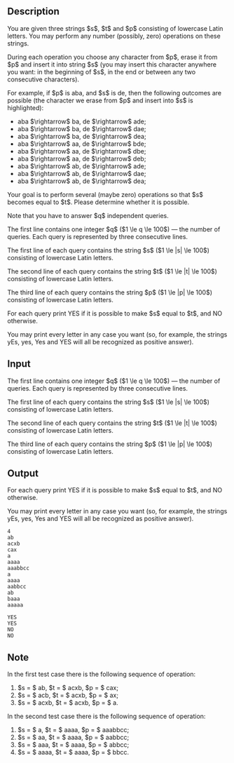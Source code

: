 ## Description

<div><p>You are given three strings $s$, $t$ and $p$ consisting of lowercase Latin letters. You may perform any number (possibly, zero) operations on these strings.</p><p>During each operation you choose any character from $p$, erase it from $p$ and insert it into string $s$ (you may insert this character anywhere you want: in the beginning of $s$, in the end or between any two consecutive characters). </p><p>For example, if $p$ is <span class="tex-font-style-tt">aba</span>, and $s$ is <span class="tex-font-style-tt">de</span>, then the following outcomes are possible (the character we erase from $p$ and insert into $s$ is highlighted):</p><ul> <li> <span class="tex-font-style-bf">a</span><span class="tex-font-style-tt">ba</span> $\rightarrow$ <span class="tex-font-style-tt">ba</span>, <span class="tex-font-style-tt">de</span> $\rightarrow$ <span class="tex-font-style-bf">a</span><span class="tex-font-style-tt">de</span>; </li><li> <span class="tex-font-style-bf">a</span><span class="tex-font-style-tt">ba</span> $\rightarrow$ <span class="tex-font-style-tt">ba</span>, <span class="tex-font-style-tt">de</span> $\rightarrow$ <span class="tex-font-style-tt">d</span><span class="tex-font-style-bf">a</span><span class="tex-font-style-tt">e</span>; </li><li> <span class="tex-font-style-bf">a</span><span class="tex-font-style-tt">ba</span> $\rightarrow$ <span class="tex-font-style-tt">ba</span>, <span class="tex-font-style-tt">de</span> $\rightarrow$ <span class="tex-font-style-tt">de</span><span class="tex-font-style-bf">a</span>; </li><li> <span class="tex-font-style-tt">a</span><span class="tex-font-style-bf">b</span><span class="tex-font-style-tt">a</span> $\rightarrow$ <span class="tex-font-style-tt">aa</span>, <span class="tex-font-style-tt">de</span> $\rightarrow$ <span class="tex-font-style-bf">b</span><span class="tex-font-style-tt">de</span>; </li><li> <span class="tex-font-style-tt">a</span><span class="tex-font-style-bf">b</span><span class="tex-font-style-tt">a</span> $\rightarrow$ <span class="tex-font-style-tt">aa</span>, <span class="tex-font-style-tt">de</span> $\rightarrow$ <span class="tex-font-style-tt">d</span><span class="tex-font-style-bf">b</span><span class="tex-font-style-tt">e</span>; </li><li> <span class="tex-font-style-tt">a</span><span class="tex-font-style-bf">b</span><span class="tex-font-style-tt">a</span> $\rightarrow$ <span class="tex-font-style-tt">aa</span>, <span class="tex-font-style-tt">de</span> $\rightarrow$ <span class="tex-font-style-tt">de</span><span class="tex-font-style-bf">b</span>; </li><li> <span class="tex-font-style-tt">ab</span><span class="tex-font-style-bf">a</span> $\rightarrow$ <span class="tex-font-style-tt">ab</span>, <span class="tex-font-style-tt">de</span> $\rightarrow$ <span class="tex-font-style-bf">a</span><span class="tex-font-style-tt">de</span>; </li><li> <span class="tex-font-style-tt">ab</span><span class="tex-font-style-bf">a</span> $\rightarrow$ <span class="tex-font-style-tt">ab</span>, <span class="tex-font-style-tt">de</span> $\rightarrow$ <span class="tex-font-style-tt">d</span><span class="tex-font-style-bf">a</span><span class="tex-font-style-tt">e</span>; </li><li> <span class="tex-font-style-tt">ab</span><span class="tex-font-style-bf">a</span> $\rightarrow$ <span class="tex-font-style-tt">ab</span>, <span class="tex-font-style-tt">de</span> $\rightarrow$ <span class="tex-font-style-tt">de</span><span class="tex-font-style-bf">a</span>; </li></ul><p>Your goal is to perform several (maybe zero) operations so that $s$ becomes equal to $t$. Please determine whether it is possible.</p><p>Note that you have to answer $q$ independent queries.</p></div><div class="input-specification"><p>The first line contains one integer $q$ ($1 \le q \le 100$) — the number of queries. Each query is represented by three consecutive lines.</p><p>The first line of each query contains the string $s$ ($1 \le |s| \le 100$) consisting of lowercase Latin letters.</p><p>The second line of each query contains the string $t$ ($1 \le |t| \le 100$) consisting of lowercase Latin letters.</p><p>The third line of each query contains the string $p$ ($1 \le |p| \le 100$) consisting of lowercase Latin letters.</p></div><div class="output-specification"><p>For each query print <span class="tex-font-style-tt">YES</span> if it is possible to make $s$ equal to $t$, and <span class="tex-font-style-tt">NO</span> otherwise.</p><p>You may print every letter in any case you want (so, for example, the strings <span class="tex-font-style-tt">yEs</span>, <span class="tex-font-style-tt">yes</span>, <span class="tex-font-style-tt">Yes</span> and <span class="tex-font-style-tt">YES</span> will all be recognized as positive answer).</p></div>

## Input

<p>The first line contains one integer $q$ ($1 \le q \le 100$) — the number of queries. Each query is represented by three consecutive lines.</p><p>The first line of each query contains the string $s$ ($1 \le |s| \le 100$) consisting of lowercase Latin letters.</p><p>The second line of each query contains the string $t$ ($1 \le |t| \le 100$) consisting of lowercase Latin letters.</p><p>The third line of each query contains the string $p$ ($1 \le |p| \le 100$) consisting of lowercase Latin letters.</p>

## Output

<p>For each query print <span class="tex-font-style-tt">YES</span> if it is possible to make $s$ equal to $t$, and <span class="tex-font-style-tt">NO</span> otherwise.</p><p>You may print every letter in any case you want (so, for example, the strings <span class="tex-font-style-tt">yEs</span>, <span class="tex-font-style-tt">yes</span>, <span class="tex-font-style-tt">Yes</span> and <span class="tex-font-style-tt">YES</span> will all be recognized as positive answer).</p>





```input1
4
ab
acxb
cax
a
aaaa
aaabbcc
a
aaaa
aabbcc
ab
baaa
aaaaa
```




```output1
YES
YES
NO
NO
```



## Note

<p>In the first test case there is the following sequence of operation: </p><ol> <li> $s = $ <span class="tex-font-style-tt">ab</span>, $t = $ <span class="tex-font-style-tt">acxb</span>, $p = $ <span class="tex-font-style-tt">cax</span>; </li><li> $s = $ <span class="tex-font-style-tt">acb</span>, $t = $ <span class="tex-font-style-tt">acxb</span>, $p = $ <span class="tex-font-style-tt">ax</span>; </li><li> $s = $ <span class="tex-font-style-tt">acxb</span>, $t = $ <span class="tex-font-style-tt">acxb</span>, $p = $ <span class="tex-font-style-tt">a</span>. </li></ol><p>In the second test case there is the following sequence of operation: </p><ol> <li> $s = $ <span class="tex-font-style-tt">a</span>, $t = $ <span class="tex-font-style-tt">aaaa</span>, $p = $ <span class="tex-font-style-tt">aaabbcc</span>; </li><li> $s = $ <span class="tex-font-style-tt">aa</span>, $t = $ <span class="tex-font-style-tt">aaaa</span>, $p = $ <span class="tex-font-style-tt">aabbcc</span>; </li><li> $s = $ <span class="tex-font-style-tt">aaa</span>, $t = $ <span class="tex-font-style-tt">aaaa</span>, $p = $ <span class="tex-font-style-tt">abbcc</span>; </li><li> $s = $ <span class="tex-font-style-tt">aaaa</span>, $t = $ <span class="tex-font-style-tt">aaaa</span>, $p = $ <span class="tex-font-style-tt">bbcc</span>. </li></ol>
